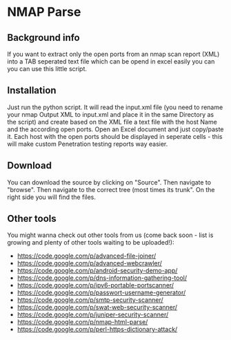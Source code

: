 # NMAP Parse #

## Background info ##
If you want to extract only the open ports from an nmap scan report (XML) into a TAB seperated text file which can be opend in excel easily you can you can use this little script.


## Installation ##
Just run the python script. It will read the input.xml file (you need to rename your nmap Output XML to input.xml and place it in the same Directory as the script) and create based on the XML file a text file with the host Name and the according open ports. Open an Excel document and just copy/paste it. Each host with the open ports should be displayed in seperate cells - this will make custom Penetration testing reports way easier.



## Download ##
You can download the source by clicking on "Source". Then navigate to "browse". Then navigate to the correct tree (most times its trunk". On the right side you will find the files.

## Other tools ##
You might wanna check out other tools from us (come back soon - list is growing and plenty of other tools waiting to be uploaded!):
  * https://code.google.com/p/advanced-file-joiner/
  * https://code.google.com/p/advanced-webcrawler/
  * https://code.google.com/p/android-security-demo-app/
  * https://code.google.com/p/dns-information-gathering-tool/
  * https://code.google.com/p/ipv6-portable-portscanner/
  * https://code.google.com/p/passwort-username-generator/
  * https://code.google.com/p/smtp-security-scanner/
  * https://code.google.com/p/swat-web-security-scanner/
  * https://code.google.com/p/juniper-security-scanner/
  * https://code.google.com/p/nmap-html-parse/
  * https://code.google.com/p/perl-https-dictionary-attack/